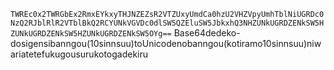 ```TWREc0x2TWRGbEx2RmxEYkxyTHJNZEZsR2VTZUxyUmdCa0hzU2VHZVpyUmhTblNiUGRDc0NzQ2RJblRlR2VTblBkQ2RCYUNkVGVDc0dlSW5QZEluSW5JbkxhQ3NHZUNkUGRDZENkSW5HZUNkUGRDZENkSW5HZUNkUGRDZENkSW5OYg==```
Base64dedeko-dosigensibanngou(10sinnsuu)toUnicodenobanngou(kotiramo10sinnsuu)niwariatetefukugousurukotogadekiru
